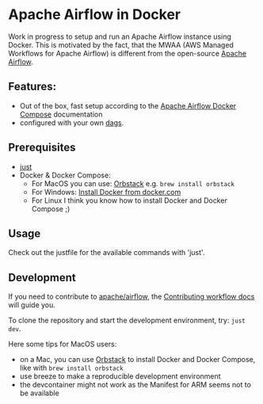 # Apache Airflow in Docker

Work in progress to setup and run an Apache Airflow instance using Docker.
This is motivated by the fact, that the MWAA (AWS Managed Workflows for Apache Airflow) is different from the open-source [Apache Airflow](https://github.com/apache/airflow).

## Features:

* Out of the box, fast setup according to the [Apache Airflow Docker Compose](https://airflow.apache.org/docs/apache-airflow/stable/howto/docker-compose/index.html) documentation
* configured with your own [dags](dags).

## Prerequisites

- [just](https://github.com/casey/just#installation)
- Docker & Docker Compose: 
    - For MacOS you can use: [Orbstack](https://orbstack.dev/download) e.g. `brew install orbstack`
    - For Windows: [Install Docker from docker.com](https://docs.docker.com/get-docker/)
    - For Linux I think you know how to install Docker and Docker Compose ;) 

## Usage

Check out the justfile for the available commands with 'just'.


## Development

If you need to contribute to [apache/airflow](https://github.com/apache/airflow), the [Contributing workflow docs](https://github.com/apache/airflow/blob/main/contributing-docs/16_contribution_workflow.rst) will guide you.

To clone the repository and start the development environment, try: `just dev`.

Here some tips for MacOS users:

- on a Mac, you can use [Orbstack](https://orbstack.dev/download) to install Docker and Docker Compose, like with `brew install orbstack`
- use breeze to make a reproducible development environment
- the devcontainer might not work as the Manifest for ARM seems not to be available
